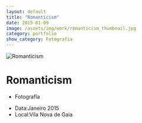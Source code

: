 ```yaml
---
layout: default
title: "Romanticism"
date: 2015-01-09
image: /assets/img/work/romanticism_thumbnail.jpg
category: portfolio
show_category: Fotografia
---
```


<div class="main-outer">
    <div class="container-fluid">
        <div class="row">
            <div class="col-md-12">
                <div class="title-image"><img src="{{ "/assets/img/work/romanticism.jpg" | prepend: site.baseurl }}" alt="Romanticism"></div>
            </div>
        </div>
        <div class="row">
            <div class="col-md-9">
                <div class="description">
                    <h1>Romanticism</h1>
                    <ul class="categories">
                        <li>Fotografia</li>
                    </ul>
                </div>
            </div>
            <div class="col-md-3">
                <div class="details">
                    <ul>
                        <li>Data:<span>Janeiro 2015</span></li>
                        <li>Local:<span>Vila Nova de Gaia</span></li>
                    </ul>
                </div>
            </div>
        </div>
    </div>
</div>

<script>
    function setBodyId() {
        document.body.id = 'project-page';
    }
    
    window.onload = setBodyId;
    window.onresize = setBodyId;
</script>